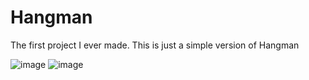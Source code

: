 # Hangman
The first project I ever made. This is just a simple version of Hangman

![image](https://user-images.githubusercontent.com/62976976/81026700-d10b3080-8e2f-11ea-97ca-09dd2db2dcf0.png)
![image](https://user-images.githubusercontent.com/62976976/81026759-00ba3880-8e30-11ea-8788-575dad8bf9cf.png)
